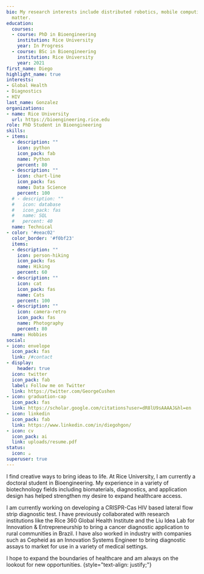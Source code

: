 ```yaml
---
bio: My research interests include distributed robotics, mobile computing and programmable
  matter.
education:
  courses:
  - course: PhD in Bioengineering
    institution: Rice University
    year: In Progress
  - course: BSc in Bioengineering
    institution: Rice University
    year: 2021
first_name: Diego
highlight_name: true
interests:
- Global Health
- Diagnostics
- HIV
last_name: Gonzalez
organizations:
- name: Rice University
  url: https://bioengineering.rice.edu
role: PhD Student in Bioengineering
skills:
- items:
  - description: ""
    icon: python
    icon_pack: fab
    name: Python
    percent: 80
  - description: ""
    icon: chart-line
    icon_pack: fas
    name: Data Science
    percent: 100
  # - description: ""
  #   icon: database
  #   icon_pack: fas
  #   name: SQL
  #   percent: 40
  name: Technical
- color: '#eeac02'
  color_border: '#f0bf23'
  items:
  - description: ""
    icon: person-hiking
    icon_pack: fas
    name: Hiking
    percent: 60
  - description: ""
    icon: cat
    icon_pack: fas
    name: Cats
    percent: 100
  - description: ""
    icon: camera-retro
    icon_pack: fas
    name: Photography
    percent: 80
  name: Hobbies
social:
- icon: envelope
  icon_pack: fas
  link: /#contact
- display:
    header: true
  icon: twitter
  icon_pack: fab
  label: Follow me on Twitter
  link: https://twitter.com/GeorgeCushen
- icon: graduation-cap
  icon_pack: fas
  link: https://scholar.google.com/citations?user=dR8lU9sAAAAJ&hl=en
- icon: linkedin
  icon_pack: fab
  link: https://www.linkedin.com/in/diegohgon/
- icon: cv
  icon_pack: ai
  link: uploads/resume.pdf
status:
  icon: ☕️
superuser: true
---
```


I find creative ways to bring ideas to life. At Rice University, I am currently a doctoral student in Bioengineering. My experience in a variety of biotechnology fields including biomaterials, diagnostics, and application design has helped strengthen my desire to expand healthcare access. 

I am currently working on developing a CRISPR-Cas HIV based lateral flow strip diagnostic test. I have previously collaborated with research institutions like the Rice 360 Global Health Institute and the Liu Idea Lab for Innovation & Entrepreneurship to bring a cancer diagnostic application to rural communities in Brazil. I have also worked in industry with companies such as Cepheid as an Innovation Systems Engineer to bring diagnostic assays to market for use in a variety of medical settings.

I hope to expand the boundaries of healthcare and am always on the lookout for new opportunities.
{style="text-align: justify;"}
